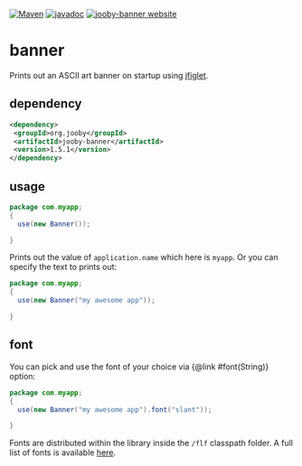 [![Maven](https://img.shields.io/maven-metadata/v/http/central.maven.org/maven2/org/jooby/jooby-banner/maven-metadata.xml.svg)](http://mvnrepository.com/artifact/org.jooby/jooby-banner/1.5.1)
[![javadoc](https://javadoc.io/badge/org.jooby/jooby-banner.svg)](https://javadoc.io/doc/org.jooby/jooby-banner/1.5.1)
[![jooby-banner website](https://img.shields.io/badge/jooby-banner-brightgreen.svg)](http://jooby.org/doc/banner)
# banner

Prints out an ASCII art banner on startup using <a href="https://github.com/lalyos/jfiglet">jfiglet</a>.

## dependency

```xml
<dependency>
 <groupId>org.jooby</groupId>
 <artifactId>jooby-banner</artifactId>
 <version>1.5.1</version>
</dependency>
```

## usage

```java
package com.myapp;
{
  use(new Banner());

}
```

Prints out the value of ```application.name``` which here is ```myapp```. Or you can specify the text to prints out:

```java
package com.myapp;
{
  use(new Banner("my awesome app"));

}
```

## font

You can pick and use the font of your choice via {@link #font(String)} option:

```java
package com.myapp;
{
  use(new Banner("my awesome app").font("slant"));

}
```

Fonts are distributed within the library inside the ```/flf``` classpath folder. A full list of fonts is available <a href="http://patorjk.com/software/taag">here</a>.
